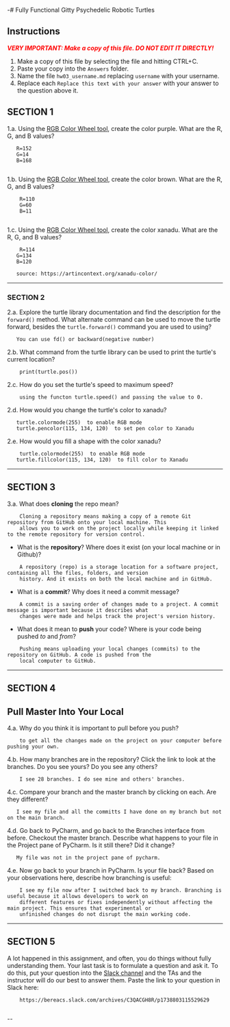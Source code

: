 
-# Fully Functional Gitty Psychedelic Robotic Turtles

## Instructions

**_<span style="color:red">
    VERY IMPORTANT: Make a copy of this file. DO NOT EDIT IT DIRECTLY!
</span>_**

1. Make a copy of this file by selecting the file and hitting CTRL+C. 
2. Paste your copy into the `Answers` folder.
3. Name the file `hw03_username.md` replacing `username` with your username.
4. Replace each `Replace this text with your answer` with your answer to the question above it.

## SECTION 1

1.a. Using the [RGB Color Wheel tool](https://colorspire.com/rgb-color-wheel/), create the color purple. 
     What are the R, G, and B values?

```
   R=152
   G=14
   B=168
   
```

1.b. Using the [RGB Color Wheel tool](https://colorspire.com/rgb-color-wheel/), create the color brown. 
     What are the R, G, and B values? 

```
    R=110
    G=60
    B=11
   
```

1.c. Using the [RGB Color Wheel tool](https://colorspire.com/rgb-color-wheel/), create the color xanadu. 
     What are the R, G, and B values?

```
    R=114
   G=134
   B=120
   
   source: https://artincontext.org/xanadu-color/
```

---

### SECTION 2

2.a. Explore the turtle library documentation and find the description for the 
     `forward()` method. What alternate command can be used to move the turtle forward, 
     besides the `turtle.forward()` command you are used to using?

```
   You can use fd() or backward(negative number)
```

2.b. What command from the turtle library can be used to print the turtle's current 
   location?
   
```
    print(turtle.pos())
```

2.c. How do you set the turtle's speed to maximum speed?
   
```
    using the functon turtle.speed() and passing the value to 0.
```

2.d. How would you change the turtle's color to xanadu? 

```
   turtle.colormode(255)  to enable RGB mode
   turtle.pencolor(115, 134, 120)  to set pen color to Xanadu
```

2.e. How would you fill a shape with the color xanadu?

```
    turtle.colormode(255)  to enable RGB mode
   turtle.fillcolor(115, 134, 120)  to fill color to Xanadu
```

---

## SECTION 3

3.a. What does **cloning** the repo mean?

```
    Cloning a repository means making a copy of a remote Git repository from GitHub onto your local machine. This 
    allows you to work on the project locally while keeping it linked to the remote repository for version control.
```


- What is the **repository**? Where does it exist (on your local machine or in Github)?

```
    A repository (repo) is a storage location for a software project, containing all the files, folders, and version
    history. And it exists on both the local machine and in GitHub.

```


- What is a **commit**? Why does it need a commit message?

```
    A commit is a saving order of changes made to a project. A commit message is important because it describes what
    changes were made and helps track the project's version history.  

```


- What does it mean to **push** your code? Where is your code being pushed _to_ and _from_?

```
    Pushing means uploading your local changes (commits) to the repository on GitHub. A code is pushed from the
    local computer to GitHub.
```

---

## SECTION 4

## Pull Master Into Your Local

4.a. Why do you think it is important to pull before you push?

```
    to get all the changes made on the project on your computer before pushing your own.
```

4.b. How many branches are in the repository?
     Click the link to look at the branches. Do you see yours? Do you see any others? 

```
    I see 28 branches. I do see mine and others' branches.
```


4.c. Compare your branch and the master branch by clicking on each. Are they different?

```
   I see my file and all the committs I have done on my branch but not on the main branch.
```


4.d. Go back to PyCharm, and go back to the Branches interface from before. Checkout the 
     master branch.
     Describe what happens to your file in the Project pane of PyCharm. Is it still 
     there? Did it change?

```
   My file was not in the project pane of pycharm. 
```


4.e. Now go back to your branch in PyCharm. Is your file back? Based on your observations
     here, describe how branching is useful:

```
    I see my file now after I switched back to my branch. Branching is useful because it allows developers to work on
    different features or fixes independently without affecting the main project. This ensures that experimental or 
    unfinished changes do not disrupt the main working code.
```

---

## SECTION 5

A lot happened in this assignment, and often, you do things without fully understanding them. Your last task is to 
formulate a question and ask it. To do this, put your question into the [Slack channel](https://bereacs.slack.com/archives/C3QACGH8R) and the TAs and the 
instructor will do our best to answer them. Paste the link to your question in Slack here:

```
    https://bereacs.slack.com/archives/C3QACGH8R/p1738803115529629
    
```

--